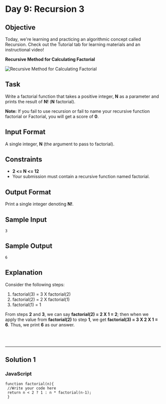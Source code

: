 # Day 9: Recursion 3
## Objective

Today, we're learning and practicing an algorithmic concept called Recursion. Check out the Tutorial tab for learning materials and an instructional video!

**Recursive Method for Calculating Factorial**

![Recursive Method for Calculating Factorial](https://latex.codecogs.com/svg.latex?factorial(N)&space;=&space;\begin{cases}&space;1&space;&&space;\text{&space;}&space;N\leq&space;1&space;\\&space;N&space;\times&space;factorial(N&space;-&space;1)&space;&&space;\text{}&space;otherwise&space;\end{cases})

## Task

Write a factorial function that takes a positive integer, **N** as a parameter and prints the result of **N!** (**N** factorial).

**Note:** If you fail to use recursion or fail to name your recursive function factorial or Factorial, you will get a score of **0**.


## Input Format

A single integer, **N** (the argument to pass to factorial).


## Constraints
   
- **2 <= N <= 12**
- Your submission must contain a recursive function named factorial.


## Output Format

Print a single integer denoting **N!**.


## Sample Input

```
3
```


## Sample Output

```
6
```

## Explanation

Consider the following steps:

1. factorial(3) = 3 X factorial(2)
2. factorial(2) = 2 X factorial(1)
3. factorial(1) = 1

From steps **2** and **3**, we can say **factorial(2) = 2 X 1 = 2**; then when we apply the value from **factorial(2)** to step **1**, we get **factorial(3) = 3 X 2 X 1 = 6**. Thus, we print **6** as our answer.


<br/>
<br/>

---

## Solution 1
### JavaScript

```
function factorial(n){
 //Write your code here
 return n < 2 ? 1 : n * factorial(n-1);
 }
 
```


